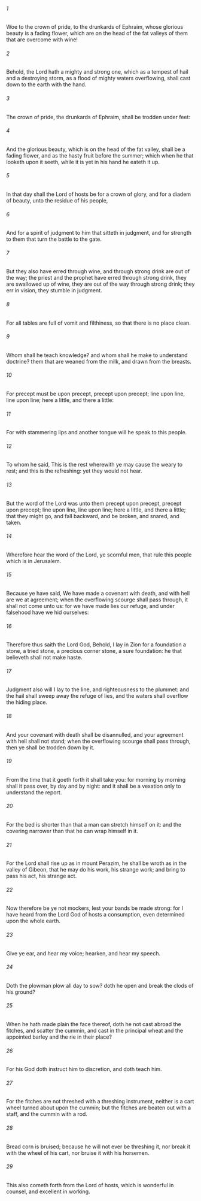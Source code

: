 ###### 1
Woe to the crown of pride, to the drunkards of Ephraim, whose glorious beauty is a fading flower, which are on the head of the fat valleys of them that are overcome with wine!

###### 2
Behold, the Lord hath a mighty and strong one, which as a tempest of hail and a destroying storm, as a flood of mighty waters overflowing, shall cast down to the earth with the hand.

###### 3
The crown of pride, the drunkards of Ephraim, shall be trodden under feet:

###### 4
And the glorious beauty, which is on the head of the fat valley, shall be a fading flower, and as the hasty fruit before the summer; which when he that looketh upon it seeth, while it is yet in his hand he eateth it up.

###### 5
In that day shall the Lord of hosts be for a crown of glory, and for a diadem of beauty, unto the residue of his people,

###### 6
And for a spirit of judgment to him that sitteth in judgment, and for strength to them that turn the battle to the gate.

###### 7
But they also have erred through wine, and through strong drink are out of the way; the priest and the prophet have erred through strong drink, they are swallowed up of wine, they are out of the way through strong drink; they err in vision, they stumble in judgment.

###### 8
For all tables are full of vomit and filthiness, so that there is no place clean.

###### 9
Whom shall he teach knowledge? and whom shall he make to understand doctrine? them that are weaned from the milk, and drawn from the breasts.

###### 10
For precept must be upon precept, precept upon precept; line upon line, line upon line; here a little, and there a little:

###### 11
For with stammering lips and another tongue will he speak to this people.

###### 12
To whom he said, This is the rest wherewith ye may cause the weary to rest; and this is the refreshing: yet they would not hear.

###### 13
But the word of the Lord was unto them precept upon precept, precept upon precept; line upon line, line upon line; here a little, and there a little; that they might go, and fall backward, and be broken, and snared, and taken.

###### 14
Wherefore hear the word of the Lord, ye scornful men, that rule this people which is in Jerusalem.

###### 15
Because ye have said, We have made a covenant with death, and with hell are we at agreement; when the overflowing scourge shall pass through, it shall not come unto us: for we have made lies our refuge, and under falsehood have we hid ourselves:

###### 16
Therefore thus saith the Lord God, Behold, I lay in Zion for a foundation a stone, a tried stone, a precious corner stone, a sure foundation: he that believeth shall not make haste.

###### 17
Judgment also will I lay to the line, and righteousness to the plummet: and the hail shall sweep away the refuge of lies, and the waters shall overflow the hiding place.

###### 18
And your covenant with death shall be disannulled, and your agreement with hell shall not stand; when the overflowing scourge shall pass through, then ye shall be trodden down by it.

###### 19
From the time that it goeth forth it shall take you: for morning by morning shall it pass over, by day and by night: and it shall be a vexation only to understand the report.

###### 20
For the bed is shorter than that a man can stretch himself on it: and the covering narrower than that he can wrap himself in it.

###### 21
For the Lord shall rise up as in mount Perazim, he shall be wroth as in the valley of Gibeon, that he may do his work, his strange work; and bring to pass his act, his strange act.

###### 22
Now therefore be ye not mockers, lest your bands be made strong: for I have heard from the Lord God of hosts a consumption, even determined upon the whole earth.

###### 23
Give ye ear, and hear my voice; hearken, and hear my speech.

###### 24
Doth the plowman plow all day to sow? doth he open and break the clods of his ground?

###### 25
When he hath made plain the face thereof, doth he not cast abroad the fitches, and scatter the cummin, and cast in the principal wheat and the appointed barley and the rie in their place?

###### 26
For his God doth instruct him to discretion, and doth teach him.

###### 27
For the fitches are not threshed with a threshing instrument, neither is a cart wheel turned about upon the cummin; but the fitches are beaten out with a staff, and the cummin with a rod.

###### 28
Bread corn is bruised; because he will not ever be threshing it, nor break it with the wheel of his cart, nor bruise it with his horsemen.

###### 29
This also cometh forth from the Lord of hosts, which is wonderful in counsel, and excellent in working.


